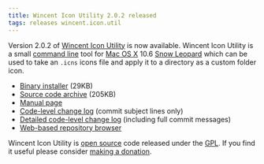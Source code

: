 ```yaml
---
title: Wincent Icon Utility 2.0.2 released
tags: releases wincent.icon.util
---
```


Version 2.0.2 of [Wincent Icon Utility](/wiki/Wincent_Icon_Utility) is now available. Wincent Icon Utility is a small [command line](/wiki/command_line) tool for [Mac OS X](/wiki/Mac_OS_X) 10.6 [Snow Leopard](/wiki/Snow_Leopard) which can be used to take an `.icns` icons file and apply it to a directory as a custom folder icon.

-   [Binary installer](http://s3.wincent.com/wincent-icon-util/releases/wincent-icon-util-2.0.2.pkg) (29KB)
-   [Source code archive](http://s3.wincent.com/wincent-icon-util/releases/wincent-icon-util-2.0.2-src.tar.bz) (205KB)
-   [Manual page](http://s3.wincent.com/wincent-icon-util/wincent-icon-util.1.txt)
-   [Code-level change log](http://s3.wincent.com/wincent-icon-util/releases/wincent-icon-util-2.0.2-release-notes.txt) (commit subject lines only)
-   [Detailed code-level change log](http://s3.wincent.com/wincent-icon-util/releases/wincent-icon-util-2.0.2-detailed-release-notes.txt) (including full commit messages)
-   [Web-based repository browser](http://git.wincent.com/wincent-icon-util.git)

Wincent Icon Utility is [open source](/wiki/open_source) code released under the [GPL](/wiki/GPL). If you find it useful please consider [making a donation](https://www.paypal.com/xclick/business=win@wincent.com&item_name=Wincent+Icon+Utility+donation&no_note=1&currency_code=EUR&lc=GB).

